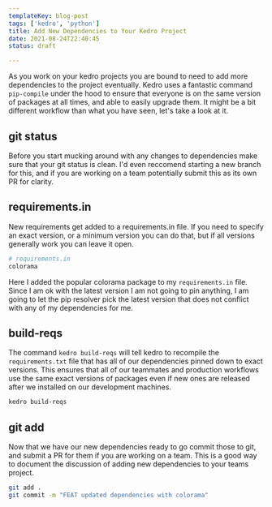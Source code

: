 ```yaml
---
templateKey: blog-post
tags: ['kedro', 'python']
title: Add New Dependencies to Your Kedro Project
date: 2021-08-24T22:40:45
status: draft

---
```



As you work on your kedro projects you are bound to need to add more
dependencies to the project eventually.  Kedro uses a fantastic command
`pip-compile` under the hood to ensure that everyone is on the same version of
packages at all times, and able to easily upgrade them.  It might be a bit
different workflow than what you have seen, let's take a look at it.

## git status

Before you start mucking around with any changes to dependencies make sure that
your git status is clean.  I'd even reccomend starting a new branch for this,
and if you are working on a team potentially submit this as its own PR for
clarity.

## requirements.in

New requirements get added to a requirements.in file.  If you need to specify
an exact version, or a minimum version you can do that, but if all versions
generally work you can leave it open.

``` bash
# requirements.in
colorama
```

Here I added the popular colorama package to my `requirements.in` file.  Since
I am ok with the latest version I am not going to pin anything, I am going to
let the pip resolver pick the latest version that does not conflict with any of
my dependencies for me.

## build-reqs

The command `kedro build-reqs` will tell kedro to recompile the
`requirements.txt` file that has all of our dependencies pinned down to exact
versions.  This ensures that all of our teammates and production workflows use
the same exact versions of packages even if new ones are released after we
installed on our development machines.

``` bash
kedro build-reqs
```

## git add

Now that we have our new dependencies ready to go commit those to git, and
submit a PR for them if you are working on a team.  This is a good way to
document the discussion of adding new dependencies to your teams project.

``` bash
git add .
git commit -m "FEAT updated dependencies with colorama"
```



